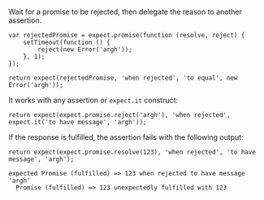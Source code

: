 Wait for a promise to be rejected, then delegate the reason to another assertion.

```javascript#async:true
var rejectedPromise = expect.promise(function (resolve, reject) {
    setTimeout(function () {
        reject(new Error('argh'));
    }, 1);
});

return expect(rejectedPromise, 'when rejected', 'to equal', new Error('argh'));
```

It works with any assertion or `expect.it` construct:

```javascript#async:true
return expect(expect.promise.reject('argh'), 'when rejected', expect.it('to have message', 'argh'));
```

If the response is fulfilled, the assertion fails with the following output:

```javascript#async:true
return expect(expect.promise.resolve(123), 'when rejected', 'to have message', 'argh');
```

```output
expected Promise (fulfilled) => 123 when rejected to have message 'argh'
  Promise (fulfilled) => 123 unexpectedly fulfilled with 123
```
